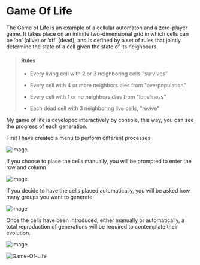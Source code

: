 # Game Of Life
The Game of Life is an example of a cellular automaton and a zero-player game. It takes place on an infinite two-dimensional grid in which cells can be ‘on’ (alive) or ‘off’ (dead), and is defined by a set of rules that jointly determine the state of a cell given the state of its neighbours

> **<h4>Rules</h4>**
> 
>- Every living cell with 2 or 3 neighboring cells \"survives\"
>
>- Every cell with 4 or more neighbors dies from \"overpopulation\"
>
>- Every cell with 1 or no neighbors dies from \"loneliness\"
>
>- Each dead cell with 3 neighboring live cells, \"revive\"
> 

My game of life is developed interactively by console, this way, you can see the progress of each generation.

First I have created a menu to perform different processes

![image](https://user-images.githubusercontent.com/100146028/161976424-92157742-0658-4aa7-9657-23d6ea174838.png)  

If you choose to place the cells manually, you will be prompted to enter the row and column

![image](https://user-images.githubusercontent.com/100146028/161976713-8d73600d-f618-4802-aea3-4ccc04561bb4.png)

If you decide to have the cells placed automatically, you will be asked how many groups you want to generate

![image](https://user-images.githubusercontent.com/100146028/161977372-feff7aaa-2e36-45f4-a05d-289c9ae2c8cb.png)

Once the cells have been introduced, either manually or automatically, a total reproduction of generations will be required to contemplate their evolution.

![image](https://user-images.githubusercontent.com/100146028/161977557-15e75b7f-89cf-4a48-b5c6-0de575e11b41.png)

![Game-Of-Life](https://user-images.githubusercontent.com/100146028/162016913-9d45c124-3aac-446e-a017-c0bca442e076.gif)
